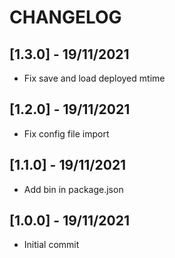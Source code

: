 # CHANGELOG

## [1.3.0] - 19/11/2021
- Fix save and load deployed mtime

## [1.2.0] - 19/11/2021
- Fix config file import

## [1.1.0] - 19/11/2021
- Add bin in package.json

## [1.0.0] - 19/11/2021
- Initial commit

